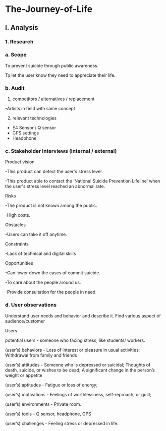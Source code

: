# The-Journey-of-Life

## I. Analysis

### 1. Research

### a. Scope

To prevent suicide through public awareness.

To let the user know they need to appreciate their life.

### b. Audit

1. competitors / alternatives / replacement

-Artists in field with same concept

2. relevant technologies

- E4 Sensor / Q sensor
- GPS settings
- Headphone

### c. Stakeholder Interviews (internal / external)

Product vision

-This product can detect the user's stress level.

-This product able to contact the ‘National Suicide Prevention Lifeline’ when the user's stress level reached an abnormal rate.

Risks

-The product is not known among the public. 

-High costs.

Obstacles

-Users can take it off anytime.

Constraints

-Lack of technical and digital skills

Opportunities

-Can lower down the cases of commit suicide.

-To care about the people around us.

-Provide consultation for the people in need.

### d. User observations

Understand user needs and behavior and describe it. Find various aspect of audience/customer

Users

potential users - someone who facing stress, like students/ workers.

(user’s) behaviors - Loss of interest or pleasure in usual activities; Withdrawal from family and friends

(user’s) attitudes - Someone who is depressed or suicidal; Thoughts of death, suicide, or wishes to be dead; A significant change in the person’s weight or appetite

(user’s) aptitudes - Fatigue or loss of energy; 

(user’s) motivations - Feelings of worthlessness, self-reproach, or guilt;

(user’s) environments - Private room.

(user’s) tools - Q sensor, headphone, GPS

(user’s) challenges - Feeling stress or depressed in life.
